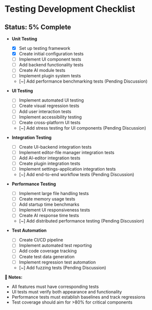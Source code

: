 # **Testing Development Checklist**
## **Status: 5% Complete**

- **Unit Testing**
  - [x] Set up testing framework
  - [x] Create initial configuration tests
  - [ ] Implement UI component tests
  - [ ] Add backend functionality tests
  - [ ] Create AI module tests
  - [ ] Implement plugin system tests
  - [~] Add performance benchmarking tests (Pending Discussion)

- **UI Testing**
  - [ ] Implement automated UI testing
  - [ ] Create visual regression tests
  - [ ] Add user interaction tests
  - [ ] Implement accessibility testing
  - [ ] Create cross-platform UI tests
  - [~] Add stress testing for UI components (Pending Discussion)

- **Integration Testing**
  - [ ] Create UI-backend integration tests
  - [ ] Implement editor-file manager integration tests
  - [ ] Add AI-editor integration tests
  - [ ] Create plugin integration tests
  - [ ] Implement settings-application integration tests
  - [~] Add end-to-end workflow tests (Pending Discussion)

- **Performance Testing**
  - [ ] Implement large file handling tests
  - [ ] Create memory usage tests
  - [ ] Add startup time benchmarks
  - [ ] Implement UI responsiveness tests
  - [ ] Create AI response time tests
  - [~] Add distributed performance testing (Pending Discussion)

- **Test Automation**
  - [ ] Create CI/CD pipeline
  - [ ] Implement automated test reporting
  - [ ] Add code coverage tracking
  - [ ] Create test data generation
  - [ ] Implement regression test automation
  - [~] Add fuzzing tests (Pending Discussion)

**📝 Notes:**  
- All features must have corresponding tests
- UI tests must verify both appearance and functionality
- Performance tests must establish baselines and track regressions
- Test coverage should aim for >80% for critical components
